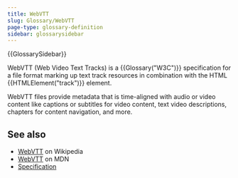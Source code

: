 ```yaml
---
title: WebVTT
slug: Glossary/WebVTT
page-type: glossary-definition
sidebar: glossarysidebar
---
```


{{GlossarySidebar}}

WebVTT (Web Video Text Tracks) is a {{Glossary("W3C")}} specification for a file format marking up text track resources in combination with the HTML {{HTMLElement("track")}} element.

WebVTT files provide metadata that is time-aligned with audio or video content like captions or subtitles for video content, text video descriptions, chapters for content navigation, and more.

## See also

- [WebVTT](https://en.wikipedia.org/wiki/WebVTT) on Wikipedia
- [WebVTT](/en-US/docs/Web/API/WebVTT_API) on MDN
- [Specification](https://www.w3.org/TR/webvtt1/)
